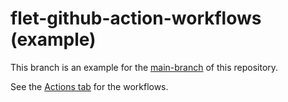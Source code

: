 # flet-github-action-workflows (example)

This branch is an example for the [main-branch](https://github.com/ndonkoHenri/flet-github-action-workflows/tree/main) of this repository.

See the [Actions tab](https://github.com/ndonkoHenri/flet-github-action-workflows/actions) for the workflows.

